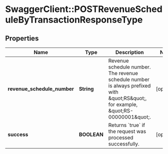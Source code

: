 # SwaggerClient::POSTRevenueScheduleByTransactionResponseType

## Properties
Name | Type | Description | Notes
------------ | ------------- | ------------- | -------------
**revenue_schedule_number** | **String** | Revenue schedule number. The revenue schedule number is always prefixed with \&quot;RS\&quot;, for example, \&quot;RS-00000001\&quot;.  | [optional] 
**success** | **BOOLEAN** | Returns &#x60;true&#x60; if the request was processed successfully.  | [optional] 


